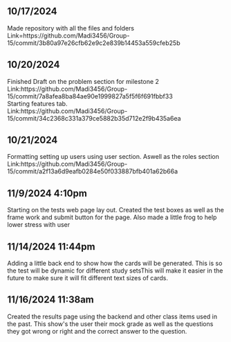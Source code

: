 ## 10/17/2024
 <p>Made repository with all the files and folders<br>Link=https://github.com/Madi3456/Group-15/commit/3b80a97e26cfb62e9c2e839b14453a559cfeb25b</p>

## 10/20/2024
<p>Finished Draft on the problem section for milestone 2<br>Link:https://github.com/Madi3456/Group-15/commit/7a8afea8ba84ae90e1999827a5f5f6f691fbbf33<br>Starting features tab.<br>Link:https://github.com/Madi3456/Group-15/commit/34c2368c331a379ce5882b35d712e2f9b435a6ea </p>

## 10/21/2024
<p> Formatting setting up users using user section. Aswell as the roles section
Link:https://github.com/Madi3456/Group-15/commit/a2f13a6d9eafb0284e50f033887bfb401a62b66a </p>

## 11/9/2024 4:10pm
<p>Starting on the tests web page lay out. Created the test boxes as well as the frame work and submit button for the page. Also made a little frog to help lower stress with user</p>

## 11/14/2024 11:44pm
<p>Adding a little back end to show how the cards will be generated. This is so the test will be dynamic for different study setsThis will make it easier in the future to make sure it will fit different text sizes of cards.</p>

## 11/16/2024 11:38am
<p>Created the results page using the backend and other class items used in the past. This show's the user their mock grade as well as the questions they got wrong or right and the correct answer to the question.</p>